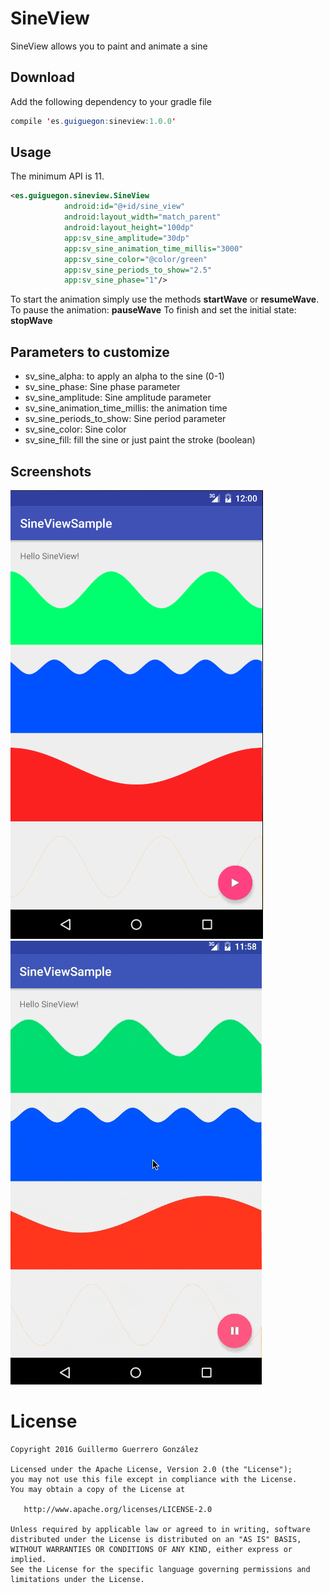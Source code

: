 # SineView
SineView allows you to paint and animate a sine

## Download
Add the following dependency to your gradle file
```java
compile 'es.guiguegon:sineview:1.0.0'
```
## Usage
The minimum API is 11.

```xml
<es.guiguegon.sineview.SineView
            android:id="@+id/sine_view"
            android:layout_width="match_parent"
            android:layout_height="100dp"
            app:sv_sine_amplitude="30dp"
            app:sv_sine_animation_time_millis="3000"
            app:sv_sine_color="@color/green"
            app:sv_sine_periods_to_show="2.5"
            app:sv_sine_phase="1"/>
```
To start the animation simply use the methods **startWave** or **resumeWave**.
To pause the animation: **pauseWave**
To finish and set the initial state: **stopWave**

## Parameters to customize

- sv_sine_alpha: to apply an alpha to the sine (0-1)
- sv_sine_phase: Sine phase parameter
- sv_sine_amplitude: Sine amplitude parameter
- sv_sine_animation_time_millis: the animation time 
- sv_sine_periods_to_show: Sine period parameter 
- sv_sine_color: Sine color
- sv_sine_fill: fill the sine or just paint the stroke (boolean)


## Screenshots

![screenshot](screenshots/screenshot.png)
![screenshot](screenshots/animating.gif)

License
=======

    Copyright 2016 Guillermo Guerrero González

    Licensed under the Apache License, Version 2.0 (the "License");
    you may not use this file except in compliance with the License.
    You may obtain a copy of the License at

       http://www.apache.org/licenses/LICENSE-2.0

    Unless required by applicable law or agreed to in writing, software
    distributed under the License is distributed on an "AS IS" BASIS,
    WITHOUT WARRANTIES OR CONDITIONS OF ANY KIND, either express or implied.
    See the License for the specific language governing permissions and
    limitations under the License.
 
